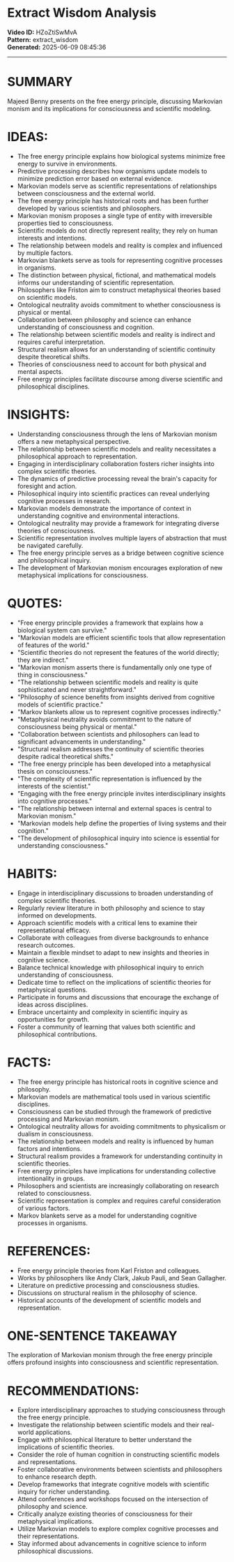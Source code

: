 # Extract Wisdom Analysis

**Video ID:** HZoZtiSwMvA  
**Pattern:** extract_wisdom  
**Generated:** 2025-06-09 08:45:36  

---

# SUMMARY
Majeed Benny presents on the free energy principle, discussing Markovian monism and its implications for consciousness and scientific modeling.

# IDEAS:
- The free energy principle explains how biological systems minimize free energy to survive in environments.
- Predictive processing describes how organisms update models to minimize prediction error based on external evidence.
- Markovian models serve as scientific representations of relationships between consciousness and the external world.
- The free energy principle has historical roots and has been further developed by various scientists and philosophers.
- Markovian monism proposes a single type of entity with irreversible properties tied to consciousness.
- Scientific models do not directly represent reality; they rely on human interests and intentions.
- The relationship between models and reality is complex and influenced by multiple factors.
- Markovian blankets serve as tools for representing cognitive processes in organisms.
- The distinction between physical, fictional, and mathematical models informs our understanding of scientific representation.
- Philosophers like Friston aim to construct metaphysical theories based on scientific models.
- Ontological neutrality avoids commitment to whether consciousness is physical or mental.
- Collaboration between philosophy and science can enhance understanding of consciousness and cognition.
- The relationship between scientific models and reality is indirect and requires careful interpretation.
- Structural realism allows for an understanding of scientific continuity despite theoretical shifts.
- Theories of consciousness need to account for both physical and mental aspects.
- Free energy principles facilitate discourse among diverse scientific and philosophical disciplines.

# INSIGHTS:
- Understanding consciousness through the lens of Markovian monism offers a new metaphysical perspective.
- The relationship between scientific models and reality necessitates a philosophical approach to representation.
- Engaging in interdisciplinary collaboration fosters richer insights into complex scientific theories.
- The dynamics of predictive processing reveal the brain's capacity for foresight and action.
- Philosophical inquiry into scientific practices can reveal underlying cognitive processes in research.
- Markovian models demonstrate the importance of context in understanding cognitive and environmental interactions.
- Ontological neutrality may provide a framework for integrating diverse theories of consciousness.
- Scientific representation involves multiple layers of abstraction that must be navigated carefully.
- The free energy principle serves as a bridge between cognitive science and philosophical inquiry.
- The development of Markovian monism encourages exploration of new metaphysical implications for consciousness.

# QUOTES:
- "Free energy principle provides a framework that explains how a biological system can survive."
- "Markovian models are efficient scientific tools that allow representation of features of the world."
- "Scientific theories do not represent the features of the world directly; they are indirect."
- "Markovian monism asserts there is fundamentally only one type of thing in consciousness."
- "The relationship between scientific models and reality is quite sophisticated and never straightforward."
- "Philosophy of science benefits from insights derived from cognitive models of scientific practice."
- "Markov blankets allow us to represent cognitive processes indirectly."
- "Metaphysical neutrality avoids commitment to the nature of consciousness being physical or mental."
- "Collaboration between scientists and philosophers can lead to significant advancements in understanding."
- "Structural realism addresses the continuity of scientific theories despite radical theoretical shifts."
- "The free energy principle has been developed into a metaphysical thesis on consciousness."
- "The complexity of scientific representation is influenced by the interests of the scientist."
- "Engaging with the free energy principle invites interdisciplinary insights into cognitive processes."
- "The relationship between internal and external spaces is central to Markovian monism."
- "Markovian models help define the properties of living systems and their cognition."
- "The development of philosophical inquiry into science is essential for understanding consciousness."

# HABITS:
- Engage in interdisciplinary discussions to broaden understanding of complex scientific theories.
- Regularly review literature in both philosophy and science to stay informed on developments.
- Approach scientific models with a critical lens to examine their representational efficacy.
- Collaborate with colleagues from diverse backgrounds to enhance research outcomes.
- Maintain a flexible mindset to adapt to new insights and theories in cognitive science.
- Balance technical knowledge with philosophical inquiry to enrich understanding of consciousness.
- Dedicate time to reflect on the implications of scientific theories for metaphysical questions.
- Participate in forums and discussions that encourage the exchange of ideas across disciplines.
- Embrace uncertainty and complexity in scientific inquiry as opportunities for growth.
- Foster a community of learning that values both scientific and philosophical contributions.

# FACTS:
- The free energy principle has historical roots in cognitive science and philosophy.
- Markovian models are mathematical tools used in various scientific disciplines.
- Consciousness can be studied through the framework of predictive processing and Markovian monism.
- Ontological neutrality allows for avoiding commitments to physicalism or dualism in consciousness.
- The relationship between models and reality is influenced by human factors and intentions.
- Structural realism provides a framework for understanding continuity in scientific theories.
- Free energy principles have implications for understanding collective intentionality in groups.
- Philosophers and scientists are increasingly collaborating on research related to consciousness.
- Scientific representation is complex and requires careful consideration of various factors.
- Markov blankets serve as a model for understanding cognitive processes in organisms.

# REFERENCES:
- Free energy principle theories from Karl Friston and colleagues.
- Works by philosophers like Andy Clark, Jakub Pauli, and Sean Gallagher.
- Literature on predictive processing and consciousness studies.
- Discussions on structural realism in the philosophy of science.
- Historical accounts of the development of scientific models and representation.

# ONE-SENTENCE TAKEAWAY
The exploration of Markovian monism through the free energy principle offers profound insights into consciousness and scientific representation.

# RECOMMENDATIONS:
- Explore interdisciplinary approaches to studying consciousness through the free energy principle.
- Investigate the relationship between scientific models and their real-world applications.
- Engage with philosophical literature to better understand the implications of scientific theories.
- Consider the role of human cognition in constructing scientific models and representations.
- Foster collaborative environments between scientists and philosophers to enhance research depth.
- Develop frameworks that integrate cognitive models with scientific inquiry for richer understanding.
- Attend conferences and workshops focused on the intersection of philosophy and science.
- Critically analyze existing theories of consciousness for their metaphysical implications.
- Utilize Markovian models to explore complex cognitive processes and their representations.
- Stay informed about advancements in cognitive science to inform philosophical discussions.